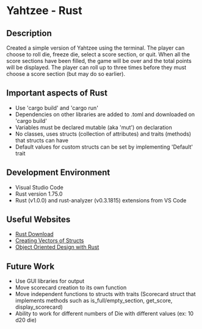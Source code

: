# Yahtzee - Rust
## Description
Created a simple version of Yahtzee using the terminal. The player can choose to roll die, freeze die, select a score section, or quit. When all the score sections have been filled, the game will be over and the total points will be displayed. The player can roll up to three times before they must choose a score section (but may do so earlier).

## Important aspects of Rust
- Use 'cargo build' and 'cargo run'
- Dependencies on other libraries are added to .toml and downloaded on 'cargo build'
- Variables must be declared mutable (aka 'mut') on declaration
- No classes, uses structs (collection of attributes) and traits (methods) that structs can have
- Default values for custom structs can be set by implementing 'Default' trait

## Development Environment
- Visual Studio Code
- Rust version 1.75.0
- Rust (v1.0.0) and rust-analyzer (v0.3.1815) extensions from VS Code

## Useful Websites
- [Rust Download](https://www.rust-lang.org/learn/get-started)
- [Creating Vectors of Structs](https://users.rust-lang.org/t/can-we-make-vector-of-structs-if-yes-than-how-to-make-and-use-it/19476)
- [Object Oriented Design with Rust](https://stevedonovan.github.io/rust-gentle-intro/object-orientation.html)

## Future Work
- Use GUI libraries for output
- Move scorecard creation to its own function
- Move independent functions to structs with traits (Scorecard struct that implements methods such as is_full/empty_section, get_score, display_scorecard)
- Ability to work for different numbers of Die with different values (ex: 10 d20 die)
